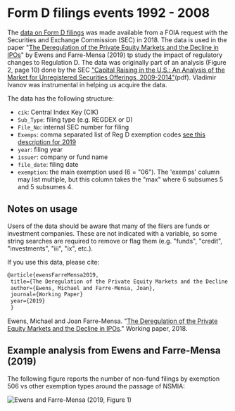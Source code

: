 # Form D filings events 1992 - 2008
The [data on Form D filings](https://github.com/michaelewens/formD_filings_1992_2008/blob/master/rawFormD_clean.csv) was made available from a FOIA request with the Securities and Exchange Commission (SEC) in 2018.  The data is used in the paper "[The Deregulation of the Private Equity Markets and the Decline in IPOs](https://papers.ssrn.com/abstract=3017610)" by Ewens and Farre-Mensa (2019) tp study the impact of regulatory changes to Regulation D.   The data was originally part of an analysis (Figure 2, page 10) done by the SEC ["Capital Raising in the U.S.: An Analysis of the Market for
Unregistered Securities Offerings, 2009-2014"](https://www.sec.gov/files/unregistered-offering10-2015.pdf)(pdf).  Vladimir Ivanov was instrumental in helping us acquire the data. 

The data has the following structure:

* `cik`: Central Index Key (CIK) 
* `Sub_Type`: filing type (e.g. REGDEX or D)
* `File_No`: internal SEC number for filing
* `Exemps`: comma separated list of Reg D exemption codes [see this description for 2019](https://www.sec.gov/fast-answers/answers-regdhtm.html)
* `year`: filing year
* `issuer`: company or fund name
* `file_date`: filing date
* `exemption`: the main exemption used (6 = "06"). The 'exemps' column may list multiple, but this column takes the "max" where 6 subsumes 5 and 5 subsumes 4.

## Notes on usage 

Users of the data should be aware that many of the filers are funds or investment companies.  These are not indicated with a variable, so some string searches are required to remove or flag them (e.g. "funds", "credit", "investments", "iii", "ix", etc.). 

If you use this data, please cite:

 
 ```Latex
 @article{ewensFarreMensa2019,
  title={The Deregulation of the Private Equity Markets and the Decline in IPOs},
  author={Ewens, Michael and Farre-Mensa, Joan},
  journal={Working Paper}
  year={2019}
  }
 ```
  
Ewens, Michael and Joan Farre-Mensa. "[The Deregulation of the Private Equity Markets and the Decline in IPOs](https://papers.ssrn.com/abstract=3017610)." Working paper, 2018.

## Example analysis from Ewens and Farre-Mensa (2019)

The following figure reports the number of non-fund filings by exemption 506 vs other exemption types around the passage of NSMIA:

![Ewens and Farre-Mensa (2019, Figure 1)](https://github.com/michaelewens/formD_filings_1992_2008/blob/master/formDfilings_nsmia.png)
